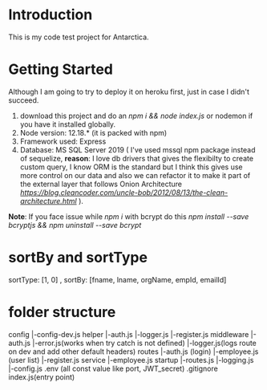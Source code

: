 # Introduction 
This is my code test project for Antarctica.

# Getting Started
Although I am going to try to deploy it on heroku first, just in case I didn't succeed.
1. download this project and do an *npm i && node index.js* or nodemon if you have it installed globally.
2.	Node version: 12.18.* (it is packed with npm)
4.	Framework used: Express
5.  Database: MS SQL Server 2019 ( I've used mssql npm package instead of sequelize, **reason**: I love db drivers that gives the flexibilty to create custom query, I know ORM is the standard but I think this gives use more control on our data and also we can refactor it to make it part of the external layer that follows Onion Architecture *https://blog.cleancoder.com/uncle-bob/2012/08/13/the-clean-architecture.html* ).

**Note**: If you face issue while *npm i* with bcrypt do this *npm install --save bcryptjs && npm uninstall --save bcrypt*

# sortBy and sortType
sortType: [1, 0] , sortBy: [fname, lname, orgName, empId, emailId]

# folder structure

config
     |-config-dev.js
helper
     |-auth.js
     |-logger.js
     |-register.js
middleware
        |-auth.js
        |-error.js(works when try catch is not defined)
        |-logger.js(logs route on dev and add other default headers)
routes
     |-auth.js (login)
     |-employee.js (user list)
     |-register.js
service
     |-employee.js
startup
      |-routes.js
      |-logging.js
      |-config.js
.env (all const value like port, JWT_secret)
.gitignore
index.js(entry point)